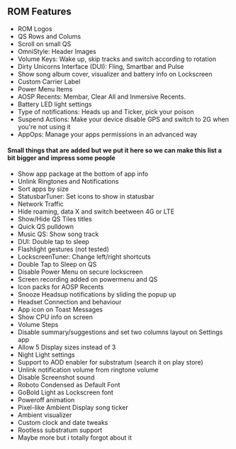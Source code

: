 ## ROM Features

* ROM Logos
* QS Rows and Colums
* Scroll on small QS
* OmniStyle: Header Images
* Volume Keys: Wake up, skip tracks and switch according to rotation
* Dirty Unicorns Interface (DUI): Fling, Smartbar and Pulse
* Show song album cover, visualizer and battery info on Lockscreen
* Custom Carrier Label
* Power Menu Items
* AOSP Recents: Membar, Clear All and Inmersive Recents.
* Battery LED light settings
* Type of notifications: Heads up and Ticker, pick your poison
* Suspend Actions: Make your device disable GPS and switch to 2G when you're not using it
* AppOps: Manage your apps permissions in an advanced way


#### Small things that are added but we put it here so we can make this list a bit bigger and impress some people
* Show app package at the bottom of app info
* Unlink Ringtones and Notifications
* Sort apps by size
* StatusbarTuner: Set icons to show in statusbar
* Network Traffic
* Hide roaming, data X and switch beetween 4G or LTE
* Show/Hide QS Tiles titles
* Quick QS pulldown
* Music QS: Show song track
* DUI: Double tap to sleep
* Flashlight gestures (not tested)
* LockscreenTuner: Change left/right shortcuts
* Double Tap to Sleep on QS
* Disable Power Menu on secure lockscreen
* Screen recording added on powermenu and QS
* Icon packs for AOSP Recents
* Snooze Headsup notifications by sliding the popup up
* Headset Connection and behaviour
* App icon on Toast Messages
* Show CPU info on screen
* Volume Steps
* Disable summary/suggestions and set two columns layout on Settings app
* Allow 5 Display sizes instead of 3
* Night Light settings
* Support to AOD enabler for substratum (search it on play store)
* Unlink notification volume from ringtone volume
* Disable Screenshot sound
* Roboto Condensed as Default Font
* GoBold Light as Lockscreen font
* Poweroff animation
* Pixel-like Ambient Display song ticker
* Ambient visualizer
* Custom clock and date tweaks
* Rootless substratum support
* Maybe more but i totally forgot about it
